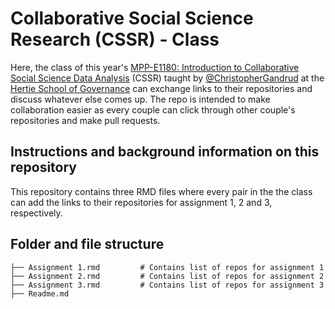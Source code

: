 # Collaborative Social Science Research (CSSR) - Class 

Here, the class of this year's <a href="https://github.com/HertieDataScience/SyllabusAndLectures" target="_blank">MPP-E1180: Introduction to Collaborative Social Science Data Analysis</a> (CSSR) taught by <a href="https://github.com/christophergandrud
" target="_blank">@ChristopherGandrud</a> at the <a href="https://hertie-school.berlin" target="_blank">Hertie School of Governance</a> can exchange links to their repositories and discuss whatever else comes up. The repo is intended to make collaboration easier as every couple can click through other couple's repositories and make pull requests.

## Instructions and background information on this repository

This repository contains three RMD files where every pair in the the class can add the links to their repositories for assignment 1, 2 and 3, respectively. 

## Folder and file structure

    ├── Assignment 1.rmd         # Contains list of repos for assignment 1
    ├── Assignment 2.rmd         # Contains list of repos for assignment 2
    ├── Assignment 3.rmd         # Contains list of repos for assignment 3
    ├── Readme.md                     
